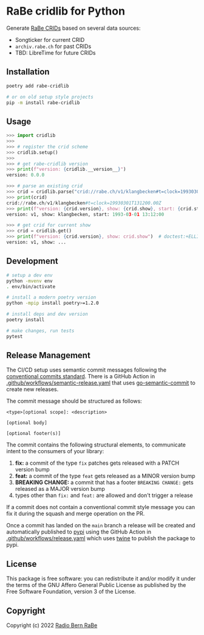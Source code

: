 # RaBe cridlib for Python

Generate [RaBe CRIDs](https://github.com/radiorabe/crid-spec) based on several data sources:

* Songticker for current CRID
* `archiv.rabe.ch` for past CRIDs
* TBD: LibreTime for future CRIDs

## Installation

```bash
poetry add rabe-cridlib

# or on old setup style projects
pip -m install rabe-cridlib
```

## Usage

```python
>>> import cridlib
>>>
>>> # register the crid scheme
>>> cridlib.setup()
>>>
>>> # get rabe-cridlib version
>>> print(f"version: {cridlib.__version__}")
version: 0.0.0

>>> # parse an existing crid
>>> crid = cridlib.parse("crid://rabe.ch/v1/klangbecken#t=clock=19930301T131200.00Z")
>>> print(crid)
crid://rabe.ch/v1/klangbecken#t=clock=19930301T131200.00Z
>>> print(f"version: {crid.version}, show: {crid.show}, start: {crid.start}")
version: v1, show: klangbecken, start: 1993-03-01 13:12:00

>>> # get crid for current show
>>> crid = cridlib.get()
>>> print(f"version: {crid.version}, show: crid.show")  # doctest:+ELLIPSIS
version: v1, show: ...

```

## Development

```bash
# setup a dev env
python -mvenv env
. env/bin/activate

# install a modern poetry version
python -mpip install poetry>=1.2.0

# install deps and dev version
poetry install

# make changes, run tests
pytest
```

## Release Management

The CI/CD setup uses semantic commit messages following the [conventional commits standard](https://www.conventionalcommits.org/en/v1.0.0/).
There is a GitHub Action in [.github/workflows/semantic-release.yaml](./.github/workflows/semantic-release.yaml)
that uses [go-semantic-commit](https://go-semantic-release.xyz/) to create new
releases.

The commit message should be structured as follows:

```
<type>[optional scope]: <description>

[optional body]

[optional footer(s)]
```

The commit contains the following structural elements, to communicate intent to the consumers of your library:

1. **fix:** a commit of the type `fix` patches gets released with a PATCH version bump
1. **feat:** a commit of the type `feat` gets released as a MINOR version bump
1. **BREAKING CHANGE:** a commit that has a footer `BREAKING CHANGE:` gets released as a MAJOR version bump
1. types other than `fix:` and `feat:` are allowed and don't trigger a release

If a commit does not contain a conventional commit style message you can fix
it during the squash and merge operation on the PR.

Once a commit has landed on the `main` branch a release will be created and automatically published to [pypi](https://pypi.org/)
using the GitHub Action in [.github/workflows/release.yaml](./.github/workflows/release.yaml) which uses [twine](https://twine.readthedocs.io/)
to publish the package to pypi.

## License

This package is free software: you can redistribute it and/or modify it under the terms of the GNU Affero General Public License as published by the Free Software Foundation, version 3 of the License.

## Copyright

Copyright (c) 2022 [Radio Bern RaBe](http://www.rabe.ch)
